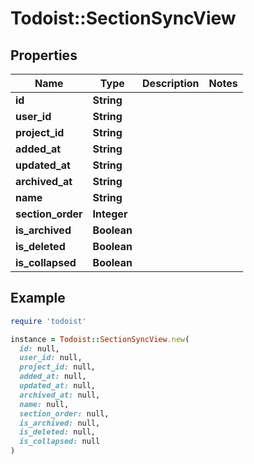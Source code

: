 # Todoist::SectionSyncView

## Properties

| Name | Type | Description | Notes |
| ---- | ---- | ----------- | ----- |
| **id** | **String** |  |  |
| **user_id** | **String** |  |  |
| **project_id** | **String** |  |  |
| **added_at** | **String** |  |  |
| **updated_at** | **String** |  |  |
| **archived_at** | **String** |  |  |
| **name** | **String** |  |  |
| **section_order** | **Integer** |  |  |
| **is_archived** | **Boolean** |  |  |
| **is_deleted** | **Boolean** |  |  |
| **is_collapsed** | **Boolean** |  |  |

## Example

```ruby
require 'todoist'

instance = Todoist::SectionSyncView.new(
  id: null,
  user_id: null,
  project_id: null,
  added_at: null,
  updated_at: null,
  archived_at: null,
  name: null,
  section_order: null,
  is_archived: null,
  is_deleted: null,
  is_collapsed: null
)
```

